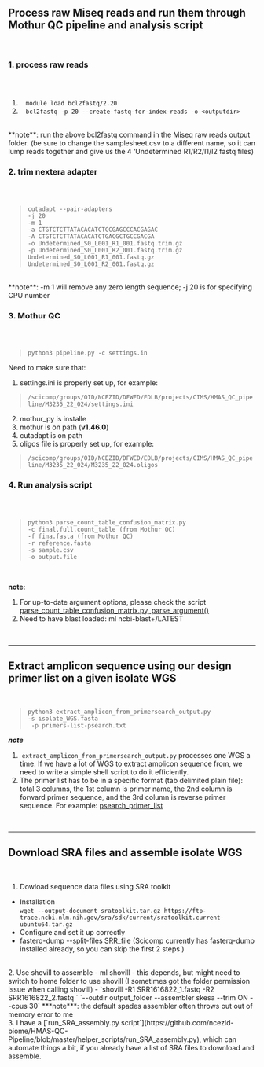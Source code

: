 ## Process raw Miseq reads and run them through Mothur QC pipeline and analysis script  
<br>  

### 1. process raw reads  
### <br>
1.  &nbsp;&nbsp; `module load bcl2fastq/2.20`  
2. &nbsp;&nbsp; `bcl2fastq -p 20 --create-fastq-for-index-reads -o <outputdir>`  
<br>
**note**: run the above bcl2fastq command in the Miseq raw reads output folder. (be sure to change the samplesheet.csv to a different name, so it can lump reads together and give us the 4 ‘Undetermined R1/R2/I1/I2 fastq files)  

### 2. trim nextera adapter  
### <br>

>  `cutadapt --pair-adapters`  
>  `-j 20`  
>  `-m 1`  
>  `-a CTGTCTCTTATACACATCTCCGAGCCCACGAGAC`  
>  `-A CTGTCTCTTATACACATCTGACGCTGCCGACGA`  
>  `-o Undetermined_S0_L001_R1_001.fastq.trim.gz`  
>  `-p Undetermined_S0_L001_R2_001.fastq.trim.gz`  
>  `Undetermined_S0_L001_R1_001.fastq.gz`  
>  `Undetermined_S0_L001_R2_001.fastq.gz`  
<br>
**note**: -m 1 will remove any zero length sequence; -j 20 is for specifying CPU number  

### 3. Mothur QC
### <br>

>  `python3 pipeline.py -c settings.in`  

Need to make sure that:  
1. settings.ini is properly set up, for example:  
>  `/scicomp/groups/OID/NCEZID/DFWED/EDLB/projects/CIMS/HMAS_QC_pipeline/M3235_22_024/settings.ini`  

2.  mothur_py is installe  
3.  mothur is on path (**v1.46.0**)  
4.  cutadapt is on path  
5.  oligos file is properly set up, for example:  
>  `/scicomp/groups/OID/NCEZID/DFWED/EDLB/projects/CIMS/HMAS_QC_pipeline/M3235_22_024/M3235_22_024.oligos`  

### 4. Run analysis script
### <br>

>  `python3 parse_count_table_confusion_matrix.py`  
>  `-c final.full.count_table (from Mothur QC)`  
>  `-f fina.fasta (from Mothur QC)`  
>  `-r reference.fasta`  
>  `-s sample.csv`  
>  `-o output.file`  
<br>

**note**:  
1. For up-to-date argument options, please check the script [parse_count_table_confusion_matrix.py, parse_argument()](https://github.com/ncezid-biome/HMAS-QC-Pipeline/blob/master/parse_count_table_confusion_matrix.py)    
2. Need to have blast loaded: ml ncbi-blast+/LATEST  

<br>

---

## Extract amplicon sequence using our design primer list on a given isolate WGS   
<br>  

>  ` python3 extract_amplicon_from_primersearch_output.py  `  
>  ` -s isolate_WGS.fasta  `  
>  ` -p primers-list-psearch.txt`  

***note***  
1. &nbsp;`extract_amplicon_from_primersearch_output.py` processes one WGS a time. If we have a lot of WGS to extract amplicon sequence from, we need to write a simple shell script to do it efficiently.  
2. The primer list has to be in a specific format (tab delimited plain file): total 3 columns, the 1st column is primer name, the 2nd column is forward primer sequence, and the 3rd column is reverse primer sequence. For example: [psearch_primer_list](https://github.com/ncezid-biome/HMAS-QC-Pipeline/blob/master/Salmonella-reformatted-primers-list-psearch.txt)  

<br>

---  

## Download SRA files and assemble isolate WGS     
<br> 

1. Dowload sequence data files using SRA toolkit  
- Installation   
`wget --output-document sratoolkit.tar.gz https://ftp-trace.ncbi.nlm.nih.gov/sra/sdk/current/sratoolkit.current-ubuntu64.tar.gz`  
-  Configure and set it up correctly  
-  fasterq-dump --split-files SRR_file (Scicomp currently has fasterq-dump installed already, so you can skip the first 2 steps )  
<br>
2. Use shovill to assemble  
-  ml shovill 
-  this depends, but might need to switch to home folder to use shovill (I sometimes got the folder permission issue when calling shovill)  
-  `shovill -R1 SRR1616822_1.fastq -R2 SRR1616822_2.fastq `  
`--outdir output_folder --assembler skesa --trim ON --cpus 30`  
***note***: the default spades assembler often throws out out of memory error to me  
<br>
3. I have a [`run_SRA_assembly.py script`](https://github.com/ncezid-biome/HMAS-QC-Pipeline/blob/master/helper_scripts/run_SRA_assembly.py), which can automate things a bit, if you already have a list of SRA files to download and assemble.
